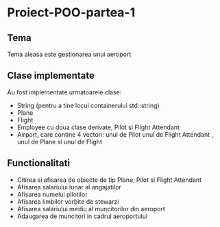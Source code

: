 # Proiect-POO-partea-1

## Tema
Tema aleasa este gestionarea unui aeroport

## Clase implementate
Au fost implementate urmatoarele clase:
- String (pentru a tine locul containerului std::string)
- Plane
- Flight
- Employee cu doua clase derivate, Pilot si Flight Attendant
- Airport, care contine 4 vectori: unul de Pilot unul de Flight Attendant , unul de Plane si unul de Flight

## Functionalitati
- Citirea si afisarea de obiecte de tip Plane, Pilot si Flight Attendant
- Afisarea salariului lunar al angajatilor
- Afisarea numelui pilotilor
- Afisarea limbilor vorbite de stewarzi
- Afisarea salariului mediu al muncitorilor din aeroport
- Adaugarea de muncitori in cadrul aeroportului

